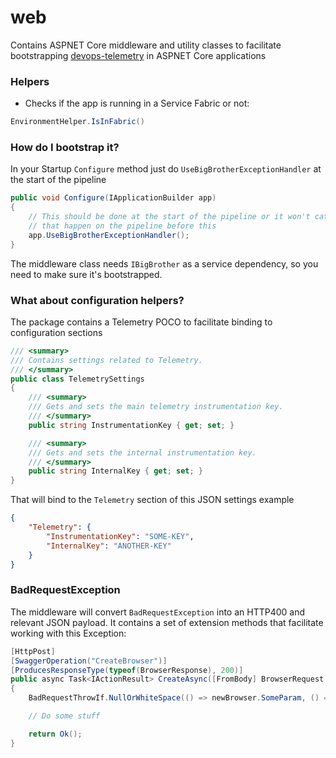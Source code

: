 # web

Contains ASPNET Core middleware and utility classes to facilitate bootstrapping [devops-telemetry](https://github.com/eShopWorld/devopsflex-telemetry) in ASPNET Core applications


### Helpers

* Checks if the app is running in a Service Fabric or not:

```c#
EnvironmentHelper.IsInFabric()
```

### How do I bootstrap it?

In your Startup `Configure` method just do `UseBigBrotherExceptionHandler` at the start of the pipeline

```c#
public void Configure(IApplicationBuilder app)
{
    // This should be done at the start of the pipeline or it won't catch exceptions
    // that happen on the pipeline before this
    app.UseBigBrotherExceptionHandler();
}
```

The middleware class needs `IBigBrother` as a service dependency, so you need to make sure it's bootstrapped.

### What about configuration helpers?

The package contains a Telemetry POCO to facilitate binding to configuration sections

```c#
/// <summary>
/// Contains settings related to Telemetry.
/// </summary>
public class TelemetrySettings
{
    /// <summary>
    /// Gets and sets the main telemetry instrumentation key.
    /// </summary>
    public string InstrumentationKey { get; set; }

    /// <summary>
    /// Gets and sets the internal instrumentation key.
    /// </summary>
    public string InternalKey { get; set; }
}
```

That will bind to the `Telemetry` section of this JSON settings example

```json
{
    "Telemetry": {
        "InstrumentationKey": "SOME-KEY",
        "InternalKey": "ANOTHER-KEY"
    }
}
```

### BadRequestException

The middleware will convert `BadRequestException` into an HTTP400 and relevant JSON payload. It contains a set of extension methods that facilitate working with this Exception:

```c#
[HttpPost]
[SwaggerOperation("CreateBrowser")]
[ProducesResponseType(typeof(BrowserResponse), 200)]
public async Task<IActionResult> CreateAsync([FromBody] BrowserRequest newBrowser)
{
    BadRequestThrowIf.NullOrWhiteSpace(() => newBrowser.SomeParam, () => newBrowser.AnotherParam);

    // Do some stuff

    return Ok();
}
```